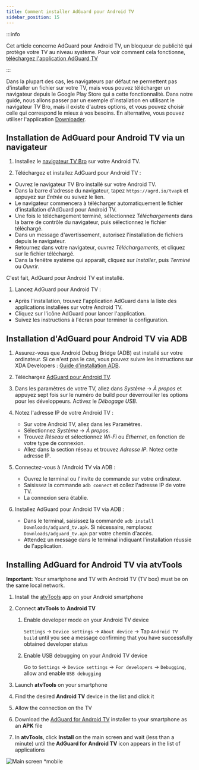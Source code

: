 ```yaml
---
title: Comment installer AdGuard pour Android TV
sidebar_position: 15
---
```


:::info

Cet article concerne AdGuard pour Android TV, un bloqueur de publicité qui protège votre TV au niveau système. Pour voir comment cela fonctionne, [téléchargez l'application AdGuard TV](https://agrd.io/tvapk)

:::

Dans la plupart des cas, les navigateurs par défaut ne permettent pas d'installer un fichier sur votre TV, mais vous pouvez télécharger un navigateur depuis le Google Play Store qui a cette fonctionnalité. Dans notre guide, nous allons passer par un exemple d'installation en utilisant le navigateur TV Bro, mais il existe d'autres options, et vous pouvez choisir celle qui correspond le mieux à vos besoins. En alternative, vous pouvez utiliser l'application [Downloader](https://play.google.com/store/apps/details?id=com.esaba.downloader).

## Installation de AdGuard pour Android TV via un navigateur

1. Installez le [navigateur TV Bro](https://play.google.com/store/apps/details?id=com.phlox.tvwebbrowser) sur votre Android TV.

2. Téléchargez et installez AdGuard pour Android TV :

- Ouvrez le navigateur TV Bro installé sur votre Android TV.
- Dans la barre d'adresse du navigateur, tapez `https://agrd.io/tvapk` et appuyez sur _Entrée_ ou suivez le lien.
- Le navigateur commencera à télécharger automatiquement le fichier d'installation d'AdGuard pour Android TV.
- Une fois le téléchargement terminé, sélectionnez _Téléchargements_ dans la barre de contrôle du navigateur, puis sélectionnez le fichier téléchargé.
- Dans un message d'avertissement, autorisez l'installation de fichiers depuis le navigateur.
- Retournez dans votre navigateur, ouvrez _Téléchargements_, et cliquez sur le fichier téléchargé.
- Dans la fenêtre système qui apparaît, cliquez sur _Installer_, puis _Terminé_ ou _Ouvrir_.

C'est fait, AdGuard pour Android TV est installé.

1. Lancez AdGuard pour Android TV :

- Après l'installation, trouvez l'application AdGuard dans la liste des applications installées sur votre Android TV.
- Cliquez sur l'icône AdGuard pour lancer l'application.
- Suivez les instructions à l'écran pour terminer la configuration.

## Installation d'AdGuard pour Android TV via ADB

1. Assurez-vous que Android Debug Bridge (ADB) est installé sur votre ordinateur. Si ce n'est pas le cas, vous pouvez suivre les instructions sur XDA Developers : [Guide d'installation ADB](https://www.xda-developers.com/install-adb-windows-macos-linux).

2. Téléchargez [AdGuard pour Android TV](https://agrd.io/tvapk).

3. Dans les paramètres de votre TV, allez dans _Système_ → _À propos_ et appuyez sept fois sur le numéro de build pour déverrouiller les options pour les développeurs. Activez le _Débogage USB_.

4. Notez l'adresse IP de votre Android TV :

   - Sur votre Android TV, allez dans les Paramètres.
   - Sélectionnez _Système_ → _À propos_.
   - Trouvez _Réseau_ et sélectionnez _Wi-Fi_ ou _Ethernet_, en fonction de votre type de connexion.
   - Allez dans la section réseau et trouvez _Adresse IP_. Notez cette adresse IP.

5. Connectez-vous à l'Android TV via ADB :

   - Ouvrez le terminal ou l'invite de commande sur votre ordinateur.
   - Saisissez la commande `adb connect` et collez l'adresse IP de votre TV.
   - La connexion sera établie.

6. Installez AdGuard pour Android TV via ADB :

   - Dans le terminal, saisissez la commande `adb install Downloads/adguard_tv.apk`. Si nécessaire, remplacez `Downloads/adguard_tv.apk` par votre chemin d'accès.
   - Attendez un message dans le terminal indiquant l'installation réussie de l'application.

## Installing AdGuard for Android TV via atvTools

**Important:** Your smartphone and TV with Android TV (TV box) must be on the same local network.

1. Install the [atvTools](https://play.google.com/store/apps/details?id=dev.vodik7.atvtools) app on your Android smartphone

2. Connect **atvTools** to **Android TV**

   1. Enable developer mode on your Android TV device

      `Settings` → `Device settings` → `About device` → Tap `Android TV build` until you see a message confirming that you have successfully obtained developer status

   2. Enable USB debugging on your Android TV device

      Go to `Settings` → `Device settings` → `For developers` → `Debugging`, allow and enable `USB debugging`

3. Launch **atvTools** on your smartphone

4. Find the desired **Android TV** device in the list and click it

5. Allow the connection on the TV

6. Download the [AdGuard for Android TV](https://agrd.io/tvapk) installer to your smartphone as an **APK** file

7. In **atvTools**, click **Install** on the main screen and wait (less than a minute) until the **AdGuard for Android TV** icon appears in the list of applications

![Main screen \*mobile](https://cdn.adtidy.org/content/kb/ad_blocker/android/solving_problems/android-tv/main-screen.png)
